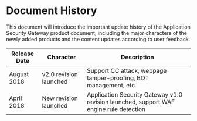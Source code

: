 # Document History

This document will introduce the important update history of the Application Security Gateway product document, including the major characters of the newly added products and the content updates according to user feedback.

|Release Date|Character|Description|
|-|-|-|
|August 2018|v2.0 revision launched|Support CC attack, webpage tamper-proofing, BOT management, etc.|
|April 2018|New revision launched|Application Security Gateway v1.0 revision launched, support WAF engine rule detection|


## 
